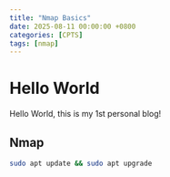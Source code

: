 ```yaml
---
title: "Nmap Basics"
date: 2025-08-11 00:00:00 +0800
categories: [CPTS]
tags: [nmap]
---
```


# Hello World

Hello World, this is my 1st personal blog!

## Nmap

```bash
sudo apt update && sudo apt upgrade
```